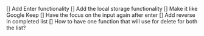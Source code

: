 [] Add Enter functionality
[] Add the local storage functionality
[] Make it like Google Keep
[] Have the focus on the input again after enter
[] Add reverse in completed list
[] How to have one function that will use for delete for both the list?